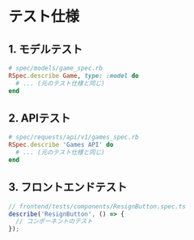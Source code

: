 # テスト仕様

## 1. モデルテスト
```ruby
# spec/models/game_spec.rb
RSpec.describe Game, type: :model do
  # ... (元のテスト仕様と同じ)
end
```

## 2. APIテスト
```ruby
# spec/requests/api/v1/games_spec.rb
RSpec.describe 'Games API' do
  # ... (元のテスト仕様と同じ)
end
```

## 3. フロントエンドテスト
```typescript
// frontend/tests/components/ResignButton.spec.ts
describe('ResignButton', () => {
  // コンポーネントのテスト
});
``` 